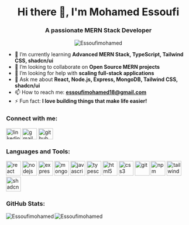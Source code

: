 <h1 align="center">Hi there 👋, I'm Mohamed Essoufi</h1>
<h3 align="center">A passionate MERN Stack Developer</h3>

<p align="center">
  <img src="https://komarev.com/ghpvc/?username=Essoufimohamed&label=Profile%20views&color=0e75b6&style=flat" alt="Essoufimohamed" />
</p>

- 🌱 I’m currently learning **Advanced MERN Stack, TypeScript, Tailwind CSS, shadcn/ui**
- 👯 I’m looking to collaborate on **Open Source MERN projects**
- 🤝 I’m looking for help with **scaling full-stack applications**
- 💬 Ask me about **React, Node.js, Express, MongoDB, Tailwind CSS, shadcn/ui**
- 📫 How to reach me: **essoufimohamed18@gmail.com**
- ⚡ Fun fact: **I love building things that make life easier!**

<h3 align="left">Connect with me:</h3>
<p align="left">
  <a href="https://www.linkedin.com/in/mohamedessoufi24/" target="blank"><img align="center" src="https://cdn.jsdelivr.net/gh/devicons/devicon/icons/linkedin/linkedin-original.svg" alt="linkedin" height="30" width="40" /></a>
  <a href="mailto:essoufimohamed18@gmail.com"><img align="center" src="https://cdn.jsdelivr.net/gh/devicons/devicon/icons/google/google-original.svg" alt="gmail" height="30" width="40" /></a>
  <a href="https://github.com/Essoufimohamed" target="blank"><img align="center" src="https://cdn.jsdelivr.net/gh/devicons/devicon/icons/github/github-original.svg" alt="github" height="30" width="40" /></a>
</p>

<h3 align="left">Languages and Tools:</h3>
<p align="left">
  <img src="https://cdn.jsdelivr.net/gh/devicons/devicon/icons/react/react-original.svg" alt="react" width="40" height="40"/>
  <img src="https://cdn.jsdelivr.net/gh/devicons/devicon/icons/nodejs/nodejs-original.svg" alt="nodejs" width="40" height="40"/>
  <img src="https://cdn.jsdelivr.net/gh/devicons/devicon/icons/express/express-original.svg" alt="express" width="40" height="40"/>
  <img src="https://cdn.jsdelivr.net/gh/devicons/devicon/icons/mongodb/mongodb-original.svg" alt="mongodb" width="40" height="40"/>
  <img src="https://cdn.jsdelivr.net/gh/devicons/devicon/icons/javascript/javascript-original.svg" alt="javascript" width="40" height="40"/>
  <img src="https://cdn.jsdelivr.net/gh/devicons/devicon/icons/typescript/typescript-original.svg" alt="typescript" width="40" height="40"/>
  <img src="https://cdn.jsdelivr.net/gh/devicons/devicon/icons/html5/html5-original.svg" alt="html5" width="40" height="40"/>
  <img src="https://cdn.jsdelivr.net/gh/devicons/devicon/icons/css3/css3-original.svg" alt="css3" width="40" height="40"/>
  <img src="https://cdn.jsdelivr.net/gh/devicons/devicon/icons/git/git-original.svg" alt="git" width="40" height="40"/>
  <img src="https://cdn.jsdelivr.net/gh/devicons/devicon/icons/npm/npm-original-wordmark.svg" alt="npm" width="40" height="40"/>
  <img src="https://www.vectorlogo.zone/logos/tailwindcss/tailwindcss-icon.svg" alt="tailwind" width="40" height="40"/>
  <img src="https://raw.githubusercontent.com/shadcn/ui/main/apps/www/public/logo.png" alt="shadcn/ui" width="40" height="40"/>
</p>

<h3 align="left">GitHub Stats:</h3>
<p>
  <img align="left" src="https://github-readme-stats.vercel.app/api/top-langs/?username=Essoufimohamed&layout=compact&theme=radical" alt="Essoufimohamed" />
</p>
<p>
  <img align="center" src="https://github-readme-stats.vercel.app/api?username=Essoufimohamed&show_icons=true&locale=en&theme=radical" alt="Essoufimohamed" />
</p>
